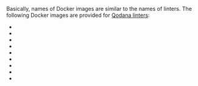 [//]: # (title: Qodana Docker images)

Basically, names of Docker images are similar to the names of linters. The following Docker images are provided 
for [Qodana linters](linters.md):

- [](qodana-jvm-docker-readme.xml)
- [](qodana-jvm-community-docker-readme.xml)
- [](qodana-jvm-android-docker-readme.xml)
- [](qodana-php-docker-readme.xml)
- [](qodana-python-docker-readme.xml)
- [](qodana-python-community-docker-readme.xml)
- [](qodana-js-docker-readme.xml)
- [](qodana-go-docker-readme.xml)
- [](qodana-dotnet-docker-readme.xml)
